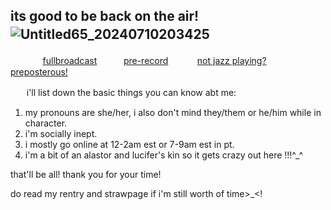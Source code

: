   ## its good to be back on the air!![Untitled65_20240710203425](https://i.pinimg.com/originals/e0/bd/07/e0bd0745689c370738b730f9c4978e0b.gif)   ㅤ   ㅤ
ㅤㅤㅤㅤ[fullbroadcast](https://rentry.org/rosesforyourradio) ㅤㅤㅤ[pre-record](https://inanotheruniverse.straw.page) ㅤㅤ  ㅤ[not jazz playing? preposterous!](https://open.spotify.com/playlist/0PlUIUyudBmDDyYZh6DeWU?si=qqphGvhzRrOmUHHKKQ2bMg)


ㅤㅤi'll list down the basic things you can know abt me:

 1. my pronouns are she/her, i also don't mind they/them or he/him while in character.
 2. i'm socially inept.
 3. i mostly go online at 12-2am est or 7-9am est in pt.
 4. i'm a bit of an alastor and lucifer's kin so it gets crazy out here !!!^_^

that'll be all! thank you for your time!

do read my rentry and strawpage if i'm still worth of time>_<!
